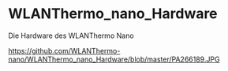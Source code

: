 # WLANThermo_nano_Hardware
Die Hardware des WLANThermo Nano

https://github.com/WLANThermo-nano/WLANThermo_nano_Hardware/blob/master/PA266189.JPG

